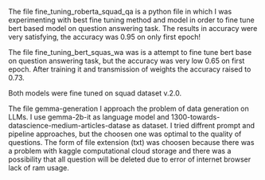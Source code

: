 The file fine_tuning_roberta_squad_qa is a python file in which I was experimenting with best fine tuning method and model in order to fine tune bert based model on question answering task. The results in accuracy were very satisfying, the accuracy was 0.95 on only first epoch!

The file fine_tuning_bert_squas_wa was is a attempt to fine tune bert base on question answering task, but the accuracy was very low 0.65 on first epoch. After training it and transmission of weights the accuracy raised to 0.73.

Both models were fine tuned on squad dataset v.2.0.

The file gemma-generation I approach the problem of data generation on LLMs. I use gemma-2b-it as language model and 1300-towards-datascience-medium-articles-datase as dataset. I tried diffrent prompt and pipeline approaches, but the choosen one was optimal to the quality of questions. The form of file extension (txt) was choosen because there was a problem with kaggle computational cloud storage and there was a possibility that all question will be deleted due to error of internet browser lack of ram usage.
